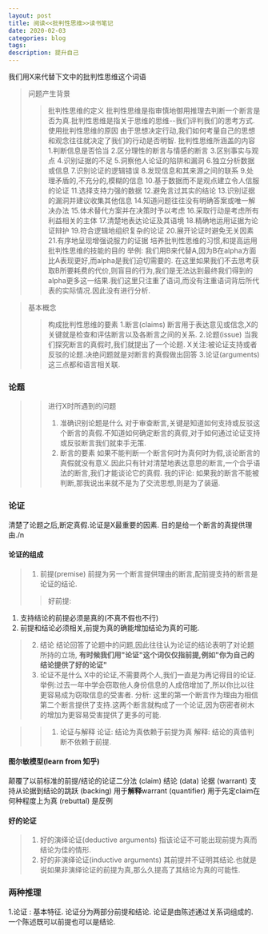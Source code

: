 ```yaml
---
layout: post
title: 阅读<<批判性思维>>读书笔记
date: 2020-02-03
categories: blog
tags: 
description: 提升自己
--- 
```


我们用X来代替下文中的批判性思维这个词语 
>问题产生背景
>> 批判性思维的定义
	批判性思维是指审慎地御用推理去判断一个断言是否为真.批判性思维是指关于思维的思维--我们评判我们的思考方式.
>>使用批判性思维的原因
	由于思想决定行动,我们如何考量自己的思想和观念往往就决定了我们的行动是否明智.
>> 批判性思维所涵盖的内容
  1.判断信息是否恰当
  2.区分理性的断言与情感的断言
  3.区别事实与观点
  4.识别证据的不足
  5.洞察他人论证的陷阱和漏洞
  6.独立分析数据或信息
  7.识别论证的逻辑错误
  8.发现信息和其来源之间的联系
  9.处理矛盾的,不充分的,模糊的信息
  10.基于数据而不是观点建立令人信服的论证
  11.选择支持力强的数据
  12.避免言过其实的结论
  13.识别证据的漏洞并建议收集其他信息
  14.知道问题往往没有明确答案或唯一解决办法
  15.体术替代方案并在决策时予以考虑
  16.采取行动是考虑所有利益相关的主体
  17.清楚地表达论证及其语境
  18.精确地运用证据为论证辩护
  19.符合逻辑地组织复杂的论证
  20.展开论证时避免无关因素
  21.有序地呈现增强说服力的证据
>> 培养批判性思维的习惯,和提高运用批判性思维的技能的目的
>>举例: 我们用B来代替A,因为B在alpha方面比A表现更好,而alpha是我们迫切需要的. 在这里如果我们不去思考获取B所要耗费的代价,则盲目的行为,我们是无法达到最终我们得到的alpha更多这一结果.我们这里只注重了语词,而没有注重语词背后所代表的实际情况.因此没有进行分析.

>基本概念
>>构成批判性思维的要素
1.断言(claims)
 断言用于表达意见或信念,X的关键就是检查和评估断言以及各断言之间的关系.
2.论题(issue)
当我们探究断言的真假时,我们就提出了一个论题. X关注:被论证支持或者反驳的论题.决绝问题就是对断言的真假做出回答
3.论证(arguments)
这三点都和语言相关联.

### 论题
>> 进行X时所遇到的问题
>> 1. 准确识别论题是什么
>> 	对于审查断言,关键是知道如何支持或反驳这个断言的真假.不知道如何确定断言的真假,对于如何通过论证支持或反驳断言我们就束手无策.
>> 2. 断言的要素
>>	如果不能判断一个断言何时为真何时为假,谈论断言的真假就没有意义.因此只有针对清楚地表达意思的断言,一个合乎语法的断言,我们才能谈论它的真假.
>> 我的评论: 如果我的断言不能被判断,那我说出来就不是为了交流思想,则是为了装逼.

### 论证
清楚了论题之后,断定真假.论证是X最重要的因素.
目的是给一个断言的真提供理由./n

#### 论证的组成
> 1. 前提(premise)
	前提为另一个断言提供理由的断言,配前提支持的断言是论证的结论.
>> 好前提:
  1. 支持结论的前提必须是真的(不真不假也不行)
  2. 前提和结论必须相关,前提为真的确能增加结论为真的可能.
> 2. 结论
  结论回答了论题中的问题,因此往往认为论证的结论表明了对论题所持的立场,
  **有时候我们用"论证"这个词仅仅指前提,例如"你为自己的结论提供了好的论证"**
> 3. 论证不是什么
  X中的论证,不需要两个人,我们一直是为再记得目的论证.
  举例:过去一年中学会窃取他人身份信息的人成倍增加了,所以你比以往更容易成为窃取信息的受害者.
  分析: 这里的第一个断言作为理由为相信第二个断言提供了支持.这两个断言就构成了一个论证,因为窃密者树木的增加为更容易受害提供了更多的可能.

>> 1. 论证与解释
  论证: 结论为真依赖于前提为真
  解释: 结论的真值判断不依赖于前提.

#### 图尔敏模型(learn from 知乎)
  颠覆了以前标准的前提/结论的论证二分法
  (claim) 结论
  (data)  论据
  (warrant) 支持从论据到结论的跳跃
  (backing) 用于**解释**warrant
  (quantifier) 用于先定claim在何种程度上为真
  (rebuttal) 是反例

#### 好的论证
> 1. 好的演绎论证(deductive arguments)
  指该论证不可能出现前提为真而结论为佳的情形.
> 2. 好的非演绎论证(inductive arguments)
  其前提并不证明其结论.也就是说如果非演绎论证的前提为真,那么久提高了其结论为真的可能性.

### 两种推理

1.论证 : 基本特征.
  论证分为两部分前提和结论.
  论证是由陈述通过关系词组成的.
  一个陈述既可以前提也可以是结论.
  


